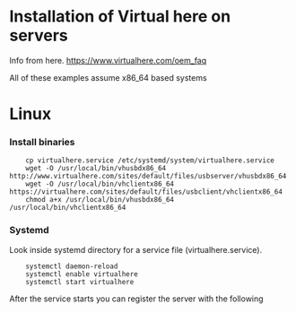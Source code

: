 # Installation of Virtual here on servers

Info from here. https://www.virtualhere.com/oem_faq

All of these examples assume x86_64 based systems


# Linux
### Install binaries
        cp virtualhere.service /etc/systemd/system/virtualhere.service
        wget -O /usr/local/bin/vhusbdx86_64 http://www.virtualhere.com/sites/default/files/usbserver/vhusbdx86_64
        wget -O /usr/local/bin/vhclientx86_64 https://virtualhere.com/sites/default/files/usbclient/vhclientx86_64
        chmod a+x /usr/local/bin/vhusbdx86_64 /usr/local/bin/vhclientx86_64

### Systemd

Look inside systemd directory for a service file (virtualhere.service).
    
        systemctl daemon-reload
        systemctl enable virtualhere
        systemctl start virtualhere

After the service starts you can register the server with the following 
